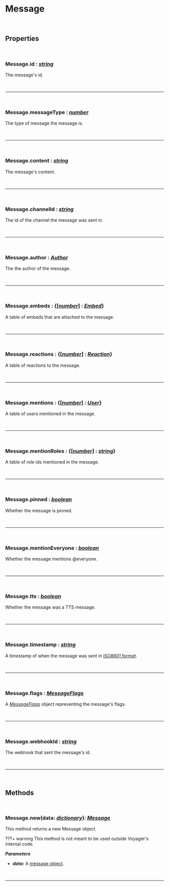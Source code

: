 # Message

<br />

## Properties

<br />

### **Message.id :** [*string*](https://create.roblox.com/docs/scripting/luau/strings)
The message's id.

<br />

---

<br />

### **Message.messageType :** [*number*](https://create.roblox.com/docs/scripting/luau/numbers)
The type of message the message is.

<br />

---

<br />

### **Message.content :** [*string*](https://create.roblox.com/docs/scripting/luau/strings)
The message's content.

<br />

---

<br />

### **Message.channelId :** [*string*](https://create.roblox.com/docs/scripting/luau/strings)
The id of the channel the message was sent in.

<br />

---

<br />

### **Message.author :** [*Author*](Author.md)
The the author of the message.

<br />

---

<br />

### **Message.embeds :** {[[*number*](https://create.roblox.com/docs/scripting/luau/numbers)] **:** [*Embed*](Embed.md)}
A table of embeds that are attached to the message.

<br />

---

<br />

### **Message.reactions :** {[[*number*](https://create.roblox.com/docs/scripting/luau/numbers)] **:** [*Reaction*](Reaction.md)}
A table of reactions to the message.

<br />

---

<br />

### **Message.mentions :** {[[*number*](https://create.roblox.com/docs/scripting/luau/numbers)] **:** [*User*](User.md)}
A table of users mentioned in the message.

<br />

---

<br />

### **Message.mentionRoles :** {[[*number*](https://create.roblox.com/docs/scripting/luau/numbers)] **:** [*string*](https://create.roblox.com/docs/scripting/luau/strings)}
A table of role ids mentioned in the message.

<br />

---

<br />

### **Message.pinned :** [*boolean*](https://create.roblox.com/docs/scripting/luau/booleans)
Whether the message is pinned.

<br />

---

<br />

### **Message.mentionEveryone :** [*boolean*](https://create.roblox.com/docs/scripting/luau/booleans)
Whether the message mentions @everyone.

<br />

---

<br />

### **Message.tts :** [*boolean*](https://create.roblox.com/docs/scripting/luau/booleans)
Whether the message was a TTS message.

<br />

---

<br />

### **Message.timestamp :** [*string*](https://create.roblox.com/docs/scripting/luau/strings)
A timestamp of when the message was sent in [*ISO8601 format*](https://www.iso.org/iso-8601-date-and-time-format.html).

<br />

---

<br />

### **Message.flags :** [*MessageFlags*](MessageFlags.md)
A [*MessageFlags*](MessageFlags.md) object representing the message's flags.

<br />

---

<br />

### **Message.webhookId :** [*string*](https://create.roblox.com/docs/scripting/luau/strings)
The webhook that sent the message's id.

<br />

---

<br />

## Methods

<br />

### **Message.new**(data: [*dictionary*](https://create.roblox.com/docs/scripting/luau/tables#dictionaries)): [*Message*](Message.md)
This method returns a new Message object.

???+ warning
    This method is not meant to be used outside Voyager's internal code.

***Parameters***

- ***data:*** A [message object](https://discord.com/developers/docs/resources/channel#message-object).

<br />

---

<br />